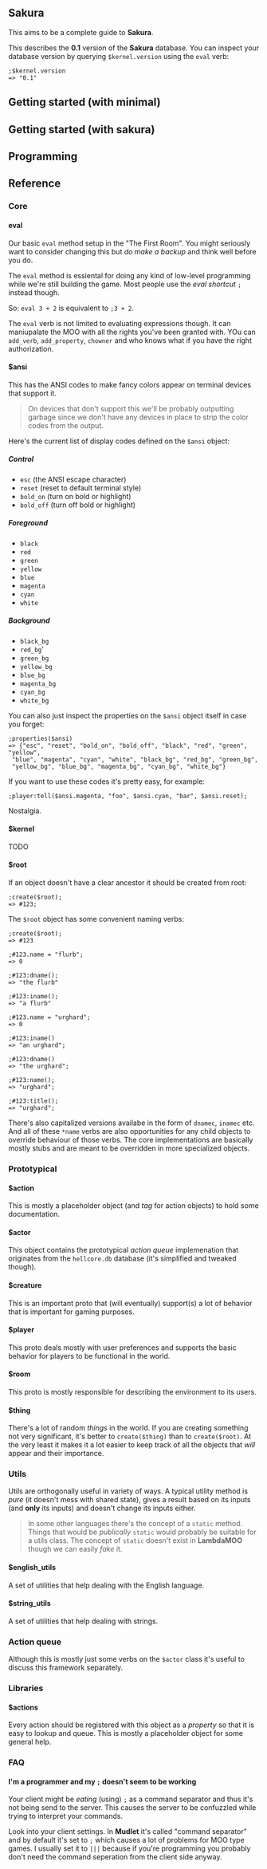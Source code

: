 ## Sakura
This aims to be a complete guide to **Sakura**. 

This describes the **0.1** version of the **Sakura** database. You can inspect your database version by querying `$kernel.version` using the `eval` verb:

    ;$kernel.version
    => "0.1"

## Getting started (with minimal)
## Getting started (with sakura)
## Programming

## Reference
### Core
#### eval
Our basic `eval` method setup in the "The First Room". You might seriously want to consider changing this but *do make a backup* and think well before you do.

The `eval` method is essiental for doing any kind of low-level programming while we're still building the game. Most people use the *eval shortcut* `;` instead though. 

So: `eval 3 + 2` is equivalent to `;3 + 2`.

The `eval` verb is not limited to evaluating expressions though. It can maniupalate the MOO with all the rights you've been granted with. YOu can `add_verb`, `add_property`, `chowner` and who knows what if you have the right authorization.

#### $ansi
This has the ANSI codes to make fancy colors appear on terminal devices that support it.

> On devices that don't support this we'll be probably outputting garbage since we don't have any devices in place to strip the color codes from the output.

Here's the current list of display codes defined on the `$ansi` object:

##### Control
* `esc` (the ANSI escape character)
* `reset` (reset to default terminal style)
* `bold_on` (turn on bold or highlight)
* `bold_off` (turn off bold or highlight)

##### Foreground
* `black`
* `red`
* `green`
* `yellow`
* `blue`
* `magenta`
* `cyan`
* `white`

##### Background
* `black_bg`
* `red_bg`'
* `green_bg`
* `yellow_bg`
* `blue_bg`
* `magenta_bg`
* `cyan_bg`
* `white_bg`

You can also just inspect the properties on the `$ansi` object itself in case you forget:

    ;properties($ansi)
    => {"esc", "reset", "bold_on", "bold_off", "black", "red", "green", "yellow",
     "blue", "magenta", "cyan", "white", "black_bg", "red_bg", "green_bg", 
     "yellow_bg", "blue_bg", "magenta_bg", "cyan_bg", "white_bg"}

If you want to use these codes it's pretty easy, for example:

    ;player:tell($ansi.magenta, "foo", $ansi.cyan, "bar", $ansi.reset);

Nostalgia.

#### $kernel
TODO

#### $root
If an object doesn't have a clear ancestor it should be created from root:

    ;create($root);
    => #123;

The `$root` object has some convenient naming verbs:

    ;create($root);
    => #123
    
    ;#123.name = "flurb";
    => 0
    
    ;#123:dname();
    => "the flurb"
    
    ;#123:iname();
    => "a flurb"

    ;#123.name = "urghard";
    => 0

    ;#123:iname()
    => "an urghard";
    
    ;#123:dname()
    => "the urghard";

    ;#123:name();
    => "urghard";
    
    ;#123:title();
    => "urghard";    

There's also capitalized versions availabe in the form of `dnamec`, `inamec` etc. And all of these `*name` verbs are also opportunities for any child objects to override behaviour of those verbs. The core implementations are basically mostly stubs and are meant to be overridden in more specialized objects.

### Prototypical
#### $action
This is mostly a placeholder object (and *tag* for action objects) to hold some documentation.

#### $actor
This object contains the prototypical *action queue* implemenation that originates from the `hellcore.db` database (it's simplified and tweaked though).

#### $creature
This is an important proto that (will eventually) support(s) a lot of behavior that is important for gaming purposes.

#### $player
This proto deals mostly with user preferences and supports the basic behavior for players to be functional in the world.

#### $room
This proto is mostly responsible for describing the environment to its users.

#### $thing
There's a lot of random *things* in the world. If you are creating something not very significant, it's better to `create($thing)` than to `create($root)`. At the very least it makes it a lot easier to keep track of all the objects that *will* appear and their importance.

### Utils
Utils are orthogonally useful in variety of ways. A typical utility method is *pure* (it doesn't mess with shared state), gives a result based on its inputs (and **only** its inputs) and doesn't change its inputs either.

> In some other languages there's the concept of a `static` method. Things that would be *publically* `static` would probably be suitable for a utils class. The concept of `static` doesn't exist in **LambdaMOO** though we can easily *fake* it.

#### $english_utils
A set of utilities that help dealing with the English language.

#### $string_utils
A set of utilities that help dealing with strings.

### Action queue
Although this is mostly just some verbs on the `$actor` class it's useful to discuss this framework separately.

### Libraries
#### $actions
Every action should be registered with this object as a *property* so that it is easy to lookup and queue. This is mostly a placeholder object for some general help.

### FAQ
#### I'm a programmer and my `;` doesn't seem to be working
Your client might be *eating* (using) `;` as a command separator and thus it's not being send to the server. This causes the server to be confuzzled while trying to interpret your commands.

Look into your client settings. In **Mudlet** it's called "command separator" and by default it's set to `;` which causes a lot of problems for MOO type games. I usually set it to `|||` because if you're programming you probably don't need the command seperation from the client side anyway.